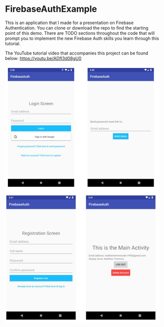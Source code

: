# FirebaseAuthExample
This is an application that I made for a presentation on Firebase Authentication. You can clone or download the repo to find the starting point of this demo. There are TODO sections throughout the code that will prompt you to implement the new Firebase Auth skills you learn through this tutorial.

The YouTube tutorial video that accompanies this project can be found below:
https://youtu.be/ADfI3d08gU0

![](https://github.com/MatthewTimmons/FirebaseAuthExample/blob/Test/FirebaseAuthScreenshots/FirebaseAuth.jpg?raw=true)
